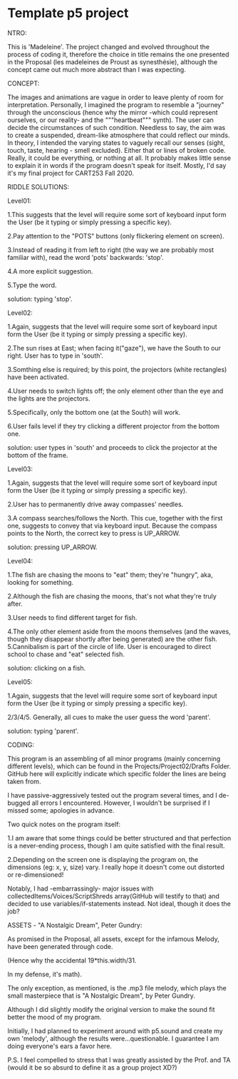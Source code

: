 # Template p5 project

NTRO:

This is 'Madeleine'.
The project changed and evolved throughout the process of coding it, therefore the choice in title remains the one presented in the Proposal (les madeleines de Proust as synesthésie), although the concept came out much more abstract than I was expecting.



CONCEPT:

The images and animations are vague in order to leave plenty of room for interpretation.
Personally, I imagined the program to resemble a "journey" through the unconscious (hence why the mirror -which could represent ourselves, or our reality- and the """heartbeat""" synth). The user can decide the circumstances of such condition. Needless to say, the aim was to create a suspended, dream-like atmosphere that could reflect our minds. In theory, I intended the varying states to vaguely recall our senses (sight, touch, taste, hearing - smell excluded).
Either that or lines of broken code.
Really, it could be everything, or nothing at all. It probably makes little sense to explain it in words if the program doesn't speak for itself.
Mostly, I'd say it's my final project for CART253 Fall 2020.



RIDDLE SOLUTIONS:

Level01:

1.This suggests that the level will require some sort of keyboard input form the User (be it typing or simply pressing a specific key).

2.Pay attention to the "POTS" buttons (only flickering element on screen).

3.Instead of reading it from left to right (the way we are probably most familiar with), read the word 'pots' backwards: 'stop'.

4.A more explicit suggestion.

5.Type the word.


solution: typing 'stop'.

Level02:

1.Again, suggests that the level will require some sort of keyboard input form the User (be it typing or simply pressing a specific key).

2.The sun rises at East; when facing it("gaze"), we have the South to our right. User has to type in 'south'.

3.Somthing else is required; by this point, the projectors (white rectangles) have been activated.

4.User needs to switch lights off; the only element other than the eye and the lights are the projectors.

5.Specifically, only the bottom one (at the South) will work.

6.User fails level if they try clicking a different projector from the bottom one.

solution: user types in 'south' and proceeds to click the projector at the bottom of the frame.


Level03:

1.Again, suggests that the level will require some sort of keyboard input form the User (be it typing or simply pressing a specific key).

2.User has to permanently drive away compasses' needles.

3.A compass searches/follows the North. This cue, together with the first one, suggests to convey that via keyboard input. Because the compass points to the North, the correct key to press is UP_ARROW.

solution: pressing UP_ARROW.


Level04:

1.The fish are chasing the moons to "eat" them; they're "hungry", aka, looking for something.

2.Although the fish are chasing the moons, that's not what they're truly after.

3.User needs to find different target for fish.

4.The only other element aside from the moons themselves (and the waves, though they disappear shortly after being generated) are the other fish.
5.Cannibalism is part of the circle of life. User is encouraged to direct school to chase and "eat" selected fish.

solution: clicking on a fish.


Level05:

1.Again, suggests that the level will require some sort of keyboard input form the User (be it typing or simply pressing a specific key).

2/3/4/5. Generally, all cues to make the user guess the word 'parent'.

solution: typing 'parent'.



CODING:

This program is an assembling of all minor programs (mainly concerning different levels), which can be found in the Projects/Project02/Drafts Folder. GitHub here will explicitly indicate which specific folder the lines are being taken from.

I have passive-aggressively tested out the program several times, and I de-bugged all errors I encountered. However, I wouldn't be surprised if I missed some; apologies in advance.


Two quick notes on the program itself:

1.I am aware that some things could be better structured and that perfection is a never-ending process, though I am quite satisfied with the final result.

2.Depending on the screen one is displaying the program on, the dimensions (eg: x, y, size) vary. I really hope it doesn't come out distorted or re-dimensioned!


Notably, I had -embarrassingly- major issues with collectedItems/Voices/ScriptShreds array(GitHub will testify to that) and decided to use variables/if-statements instead. Not ideal, though it does the job?



ASSETS - "A Nostalgic Dream", Peter Gundry:

As promised in the Proposal, all assets, except for the infamous Melody, have been generated through code.

(Hence why the accidental 19*this.width/31.

In my defense, it's math).


The only exception, as mentioned, is the .mp3 file melody, which plays the small masterpiece that is "A Nostalgic Dream", by Peter Gundry.

Although I did slightly modify the original version to make the sound fit better the mood of my program.

Initially, I had planned to experiment around with p5.sound and create my own 'melody', although the results were...questionable. I guarantee I am doing everyone's ears a favor here.



P.S. I feel compelled to stress that I was greatly assisted by the Prof. and TA (would it be so absurd to define it as a group project XD?)
